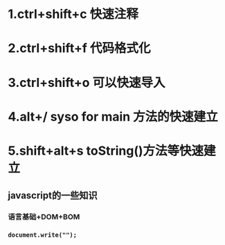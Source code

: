 # 1.ctrl+shift+c  快速注释
# 2.ctrl+shift+f  代码格式化
# 3.ctrl+shift+o  可以快速导入
# 4.alt+/ syso for main 方法的快速建立
# 5.shift+alt+s  toString()方法等快速建立
## javascript的一些知识
### 语言基础+DOM+BOM  
###	 `document.write("");` 
